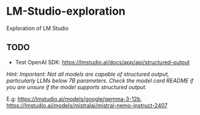 # LM-Studio-exploration
Exploration of LM Studio

## TODO

- Test OpenAI SDK: https://lmstudio.ai/docs/app/api/structured-output

*Hint: Important: Not all models are capable of structured output, particularly LLMs below 7B parameters.*
*Check the model card README if you are unsure if the model supports structured output.*

E.g: https://lmstudio.ai/models/google/gemma-3-12b, https://lmstudio.ai/models/mistralai/mistral-nemo-instruct-2407
